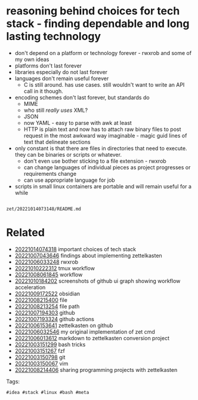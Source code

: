 # reasoning behind choices for tech stack - finding dependable and long lasting technology

- don't depend on a platform or technology forever - rwxrob and some of my own ideas
- platforms don't last forever
- libraries especially do not last forever
- languages don't remain useful forever
  - C is still around. has use cases. still wouldn't want to write an API call in it though.
- encoding schemes don't last forever, but standards do
  - MIME
  - who still *really uses* XML?
  - JSON
  - now YAML - easy to parse with awk at least
  - HTTP is plain text and now has to attach raw binary files to post request in the most awkward way imaginable - magic guid lines of text that delineate sections
- only constant is that there are files in directories that need to execute. they can be binaries or scripts or whatever.
  - don't even use bother sticking to a file extension - rwxrob
  - can change languages of individual pieces as project progresses or requirements change
  - can use appropriate language for job
- scripts in small linux containers are portable and will remain useful for a while

```
```

` zet/20221014073148/README.md `

# Related

- [20221014074318](/zet/20221014074318/README.md) important choices of tech stack
- [20221007043646](/zet/20221007043646/README.md) findings about implementing zettelkasten
- [20221006033248](/zet/20221006033248/README.md) rwxrob
- [20221010222312](/zet/20221010222312/README.md) tmux workflow
- [20221008061845](/zet/20221008061845/README.md) workflow
- [20221010184202](/zet/20221010184202/README.md) screenshots of github ui graph showing workflow acceleration
- [20221009172522](/zet/20221009172522/README.md) obsidian
- [20221008215400](/zet/20221008215400/README.md) file
- [20221008213254](/zet/20221008213254/README.md) file path
- [20221007194303](/zet/20221007194303/README.md) github
- [20221007193324](/zet/20221007193324/README.md) github actions
- [20221006153641](/zet/20221006153641/README.md) zettelkasten on github
- [20221006032546](/zet/20221006032546/README.md) my original implementation of zet cmd
- [20221006013612](/zet/20221006013612/README.md) markdown to zettelkasten conversion project
- [20221003151299](/zet/20221003151299/README.md) bash tricks
- [20221003151267](/zet/20221003151267/README.md) fzf
- [20221003150798](/zet/20221003150798/README.md) git
- [20221003150067](/zet/20221003150067/README.md) vim
- [20221008214406](/zet/20221008214406/README.md) sharing programming projects with zettelkasten

Tags:

    #idea #stack #linux #bash #meta
